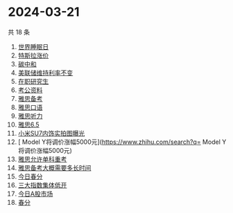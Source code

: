 # 2024-03-21

共 18 条

<!-- BEGIN -->
<!-- 最后更新时间 Thu Mar 21 2024 19:07:14 GMT+0800 (China Standard Time) -->

1. [世界睡眠日](https://www.zhihu.com/search?q=世界睡眠日)
1. [特斯拉涨价](https://www.zhihu.com/search?q=特斯拉涨价)
1. [碳中和](https://www.zhihu.com/search?q=碳中和)
1. [美联储维持利率不变](https://www.zhihu.com/search?q=美联储维持利率不变)
1. [在职研究生](https://www.zhihu.com/search?q=在职研究生)
1. [考公资料](https://www.zhihu.com/search?q=考公资料)
1. [雅思备考](https://www.zhihu.com/search?q=雅思备考)
1. [雅思口语](https://www.zhihu.com/search?q=雅思口语)
1. [雅思听力](https://www.zhihu.com/search?q=雅思听力)
1. [雅思6.5](https://www.zhihu.com/search?q=雅思6.5)
1. [小米SU7内饰实拍图曝光](https://www.zhihu.com/search?q=小米SU7内饰实拍图曝光)
1. [ Model Y将调价涨幅5000元](https://www.zhihu.com/search?q= Model
   Y将调价涨幅5000元)
1. [雅思允许单科重考](https://www.zhihu.com/search?q=雅思允许单科重考)
1. [雅思备考大概需要多长时间](https://www.zhihu.com/search?q=雅思备考大概需要多长时间)
1. [今日春分](https://www.zhihu.com/search?q=今日春分)
1. [三大指数集体低开](https://www.zhihu.com/search?q=三大指数集体低开)
1. [今日A股市场](https://www.zhihu.com/search?q=今日A股市场)
1. [春分](https://www.zhihu.com/search?q=春分)

<!-- END -->
